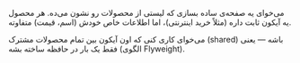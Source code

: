 می‌خوای یه صفحه‌ی ساده بسازی که لیستی از محصولات رو نشون می‌ده.
هر محصول یه آیکون ثابت داره (مثلاً خرید اینترنتی)،
اما اطلاعات خاص خودش (اسم، قیمت) متفاوته.

می‌خوای کاری کنی که اون آیکون بین تمام محصولات مشترک (shared) باشه —
یعنی فقط یک بار در حافظه ساخته بشه (الگوی Flyweight).
